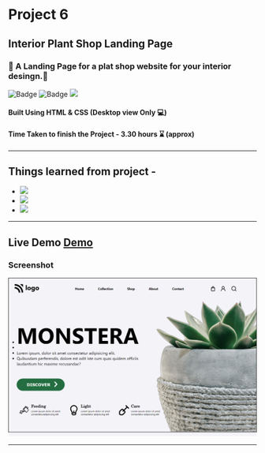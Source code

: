 # Project 6

## Interior Plant Shop Landing Page

### 🌾 A Landing Page for a plat shop website for your interior desingn.🌴

![Badge](https://img.shields.io/badge/Manas--Ranjan--Murmu-Project--6-blue) ![Badge](https://img.shields.io/badge/LCO-Full%20Stack%20Javascript%20Bootcamp-orange) ![](https://img.shields.io/badge/HTML-CSS-green)

#### Built Using HTML & CSS (Desktop view Only 💻)

#### Time Taken to finish the Project - 3.30 hours ⌛ (approx)

---

## Things learned from project -

- ![](https://img.shields.io/badge/CSS-Flexbox-yellow)
- ![](https://img.shields.io/badge/CSS-Positioning-red)
- ![](https://img.shields.io/badge/CSS-Grids-blue)

---

## Live Demo [Demo](https://manas-ranjan-murmu-project6.netlify.app/)

### Screenshot

![screeshot](./screenshot.png)

---
